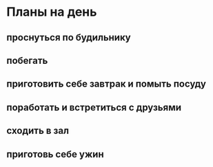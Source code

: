 # Планы на день

## проснуться по будильнику

## побегать

## приготовить себе завтрак и помыть посуду

## поработать и встретиться с друзьями

## сходить в зал

## приготовь себе ужин
